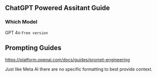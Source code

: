 ## ChatGPT Powered Assitant Guide

### Which Model

GPT 4o `Free version`

## Prompting Guides

https://platform.openai.com/docs/guides/prompt-engineering

Just like Meta AI there are no specific formatting to best provide context.